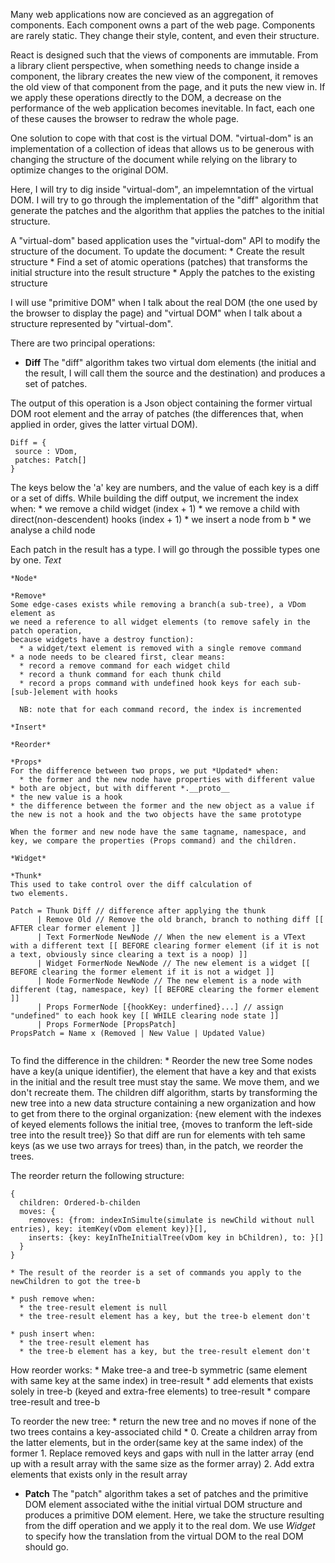 Many web applications now are concieved as an aggregation of components.
Each component owns a part of the web page.
Components are rarely static. They change their style, content, and even their structure.

React is designed such that the views of components are immutable.
From a library client perspective, when something needs to change inside a component,
the library creates the new view of the component, it removes the old view of that component
from the page, and it puts the new view in.
If we apply these operations directly to the DOM, a decrease on the performance of the web
application becomes inevitable.
In fact, each one of these causes the browser to redraw the whole page.

One solution to cope with that cost is the virtual DOM.
"virtual-dom" is an implementation of a collection of ideas that
allows us to be generous with changing the structure of the document
while relying on the library to optimize changes to the original DOM.

Here, I will try to dig inside "virtual-dom", an impelemntation of the virtual DOM.
I will try to go through the implementation of the "diff" algorithm
that generate the patches and the algorithm that applies the patches to
the initial structure.

A "virtual-dom" based application uses the "virtual-dom" API to
modify the structure of the document.
To update the document:
	* Create the result structure
	* Find a set of atomic operations (patches) that transforms the initial
	  structure into the result structure
	* Apply the patches to the existing structure

I will use "primitive DOM" when I talk about the real DOM (the one
used by the browser to display the page) and "virtual DOM" when I talk about
a structure represented by "virtual-dom".

There are two principal operations:

  * **Diff**
  The "diff" algorithm takes two virtual dom elements (the initial and the result,
  I will call them the source and the destination)
  and produces a set of patches.

  The output of this operation is a Json object containing the former
  virtual DOM root element and the array of patches (the differences
  that, when applied in order, gives the latter virtual DOM).

  ```
  Diff = {
   source : VDom,
   patches: Patch[]
  }
  ```
  The keys below the 'a' key are numbers, and the value of each
  key is a diff or a set of diffs.
  While building the diff output, we increment the index when:
    * we remove a child widget (index + 1)
    * we remove a child with direct(non-descendent) hooks (index + 1)
	* we insert a node from b
	* we analyse a child node


  Each patch in the result has a type.
  I will go through the possible types one by one.
    *Text*
  
	*Node*
  
	*Remove*
    Some edge-cases exists while removing a branch(a sub-tree), a VDom element as
    we need a reference to all widget elements (to remove safely in the patch operation,
    because widgets have a destroy function):
      * a widget/text element is removed with a single remove command
  	* a node needs to be cleared first, clear means:
  	  * record a remove command for each widget child
  	  * record a thunk command for each thunk child
  	  * record a props command with undefined hook keys for each sub-[sub-]element with hooks
  	  
      NB: note that for each command record, the index is incremented
  
	*Insert*
  
	*Reorder*
  
	*Props*
    For the difference between two props, we put *Updated* when:
      * the former and the new node have properties with different value
  	* both are object, but with different *.__proto__
  	* the new value is a hook
  	* the difference between the former and the new object as a value if the new is not a hook and the two objects have the same prototype

    When the former and new node have the same tagname, namespace, and key, we compare the properties (Props command) and the children.
  
	*Widget*
  
    *Thunk*
	This used to take control over the diff calculation of
	two elements.
	

  ```
  Patch = Thunk Diff // difference after applying the thunk
		| Remove Old // Remove the old branch, branch to nothing diff [[ AFTER clear former element ]]
		| Text FormerNode NewNode // When the new element is a VText with a different text [[ BEFORE clearing former element (if it is not a text, obviously since clearing a text is a noop) ]]
		| Widget FormerNode NewNode // The new element is a widget [[ BEFORE clearing the former element if it is not a widget ]]
		| Node FormerNode NewNode // The new element is a node with different (tag, namespace, key) [[ BEFORE clearing the former element ]]
		| Props FormerNode [{hookKey: underfined}...] // assign "undefined" to each hook key [[ WHILE clearing node state ]]
		| Props FormerNode [PropsPatch]
  PropsPatch = Name x (Removed | New Value | Updated Value)
		
  ```
  To find the difference in the children:
    * Reorder the new tree
	  Some nodes have a key(a unique identifier), the element that have a key and that exists in the initial and the result
	  tree must stay the same. We move them, and we don't recreate them.
	  The children diff algorithm, starts by transforming the new tree into a new data structure containing a new organization and how to get from there to the orginal organization:
	    {new element with the indexes of  keyed elements follows the initial tree, {moves to tranform the left-side tree into the result tree}}
	  So that diff are run for elements with teh same keys (as we use two arrays for trees) than, in the patch, we reorder the trees.
	
  The reorder return the following structure: 
  ```
  {
    children: Ordered-b-childen
	moves: {
	  removes: {from: indexInSimulte(simulate is newChild without null entries), key: itemKey(vDom element key)}[],
	  inserts: {key: keyInTheInitialTree(vDom key in bChildren), to: }[]
	}
  }
  ```
    * The result of the reorder is a set of commands you apply to the newChildren to got the tree-b
  
    * push remove when:
	  * the tree-result element is null
	  * the tree-result element has a key, but the tree-b element don't
	  
    * push insert when:
	  * the tree-result element has
	  * the tree-b element has a key, but the tree-result element don't
  
  How reorder works:
    * Make tree-a and tree-b symmetric (same element with same key at the same index) in tree-result
	* add elements that exists solely in tree-b (keyed and extra-free elements) to tree-result
	* compare tree-result and tree-b
  
  To reorder the new tree:
    * return the new tree and no moves if none of the two trees contains a key-associated child
	* 0. Create a children array from the latter elements, but in the order(same key at the same index) of the former
	  1. Replace removed keys and gaps with null in the latter array (end up with a result array with the same size as the former array)
	  2. Add extra elements that exists only in the result array


  * **Patch**
  The "patch" algorithm takes a set of patches and the primitive DOM element associated
  withe the initial virtual DOM structure and produces a primitive DOM element.
  Here, we take the structure resulting from the diff operation
  and we apply it to the real dom.
  We use *Widget* to specify how the translation from the virtual DOM
  to the real DOM should go.
